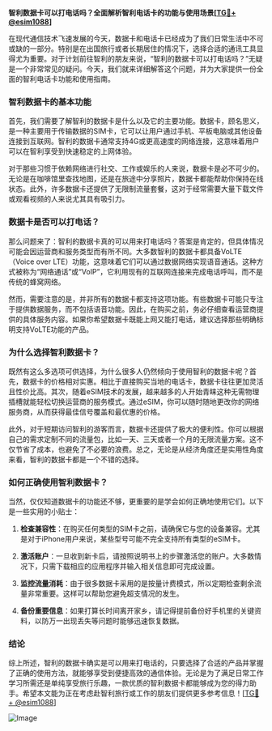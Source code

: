 **智利数据卡可以打电话吗？全面解析智利电话卡的功能与使用场景[[TG💪+ @esim1088](https://t.me/s/esim1088)]**

在现代通信技术飞速发展的今天，数据卡和电话卡已经成为了我们日常生活中不可或缺的一部分。特别是在出国旅行或者长期居住的情况下，选择合适的通讯工具显得尤为重要。对于计划前往智利的朋友来说，“智利的数据卡可以打电话吗？”无疑是一个非常常见的疑问。今天，我们就来详细解答这个问题，并为大家提供一份全面的智利电话卡功能和使用指南。

### 智利数据卡的基本功能

首先，我们需要了解智利的数据卡是什么以及它的主要功能。数据卡，顾名思义，是一种主要用于传输数据的SIM卡，它可以让用户通过手机、平板电脑或其他设备连接到互联网。智利的数据卡通常支持4G或更高速度的网络连接，这意味着用户可以在智利享受到快速稳定的上网体验。

对于那些习惯于依赖网络进行社交、工作或娱乐的人来说，数据卡是必不可少的。无论是在咖啡馆里查找地图，还是在旅途中分享照片，数据卡都能帮助你保持在线状态。此外，许多数据卡还提供了无限制流量套餐，这对于经常需要大量下载文件或观看视频的人来说尤其具有吸引力。

### 数据卡是否可以打电话？

那么问题来了：智利的数据卡真的可以用来打电话吗？答案是肯定的，但具体情况可能会因运营商和服务类型而有所不同。大多数智利的数据卡都具备VoLTE（Voice over LTE）功能，这意味着它们可以通过数据网络实现语音通话。这种方式被称为“网络通话”或“VoIP”，它利用现有的互联网连接来完成电话呼叫，而不是传统的蜂窝网络。

然而，需要注意的是，并非所有的数据卡都支持这项功能。有些数据卡可能只专注于提供数据服务，而不包括语音功能。因此，在购买之前，务必仔细查看运营商提供的具体服务内容。如果你希望数据卡既能上网又能打电话，建议选择那些明确标明支持VoLTE功能的产品。

### 为什么选择智利数据卡？

既然有这么多选项可供选择，为什么很多人仍然倾向于使用智利的数据卡呢？首先，数据卡的价格相对实惠。相比于直接购买当地的电话卡，数据卡往往更加灵活且性价比高。其次，随着eSIM技术的发展，越来越多的人开始青睐这种无需物理插槽就能轻松切换运营商的服务模式。通过eSIM，你可以随时随地更改你的网络服务商，从而获得最佳信号覆盖和最优惠的价格。

此外，对于短期访问智利的游客而言，数据卡还提供了极大的便利性。你可以根据自己的需求定制不同的流量包，比如一天、三天或者一个月的无限流量方案。这不仅节省了成本，也避免了不必要的浪费。总之，无论是从经济角度还是实用性角度来看，智利的数据卡都是一个不错的选择。

### 如何正确使用智利数据卡？

当然，仅仅知道数据卡的功能还不够，更重要的是学会如何正确地使用它们。以下是一些实用的小贴士：

1. **检查兼容性**：在购买任何类型的SIM卡之前，请确保它与您的设备兼容。尤其是对于iPhone用户来说，某些型号可能不完全支持所有类型的eSIM卡。
   
2. **激活账户**：一旦收到新卡后，请按照说明书上的步骤激活您的账户。大多数情况下，只需下载相应的应用程序并输入相关信息即可完成设置。
   
3. **监控流量消耗**：由于很多数据卡采用的是按量计费模式，所以定期检查剩余流量非常重要。这样可以帮助您避免超支情况的发生。
   
4. **备份重要信息**：如果打算长时间离开家乡，请记得提前备份好手机里的关键资料，以防万一出现丢失等问题时能够迅速恢复数据。

### 结论

综上所述，智利的数据卡确实是可以用来打电话的，只要选择了合适的产品并掌握了正确的使用方法，就能够享受到便捷高效的通信体验。无论是为了满足日常工作学习所需还是单纯享受旅行乐趣，一款优质的智利数据卡都能够成为您的得力助手。希望本文能为正在考虑赴智利旅行或工作的朋友们提供更多参考信息！[[TG💪+ @esim1088](https://t.me/s/esim1088)] 

![Image](https://i.postimg.cc/4NQfJmqS/Snipaste-2025-05-13-00-14-12.png)